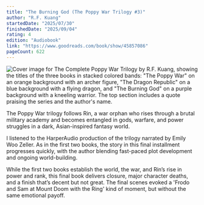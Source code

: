 ```yaml
---
title: "The Burning God (The Poppy War Trilogy #3)"
author: "R.F. Kuang"
startedDate: "2025/07/30"
finishedDate: "2025/09/04"
rating: 4
edition: "Audiobook"
link: "https://www.goodreads.com/book/show/45857086"
pageCount: 622
---
```


![Cover image for The Complete Poppy War Trilogy by R.F. Kuang, showing the titles of the three books in stacked colored bands: "The Poppy War" on an orange background with an archer figure, "The Dragon Republic" on a blue background with a flying dragon, and "The Burning God" on a purple background with a kneeling warrior. The top section includes a quote praising the series and the author's name.](https://images-na.ssl-images-amazon.com/images/S/compressed.photo.goodreads.com/books/1690858034i/195473601.jpg)

The Poppy War trilogy follows Rin, a war orphan who rises through a brutal military academy and becomes entangled in gods, warfare, and power struggles in a dark, Asian-inspired fantasy world.

I listened to the HarperAudio production of the trilogy narrated by Emily Woo Zeller. As in the first two books, the story in this final installment progresses quickly, with the author blending fast-paced plot development and ongoing world-building.

While the first two books establish the world, the war, and Rin’s rise in power and rank, this final book delivers closure, major character deaths, and a finish that’s decent but not great. The final scenes evoked a 'Frodo and Sam at Mount Doom with the Ring' kind of moment, but without the same emotional payoff.